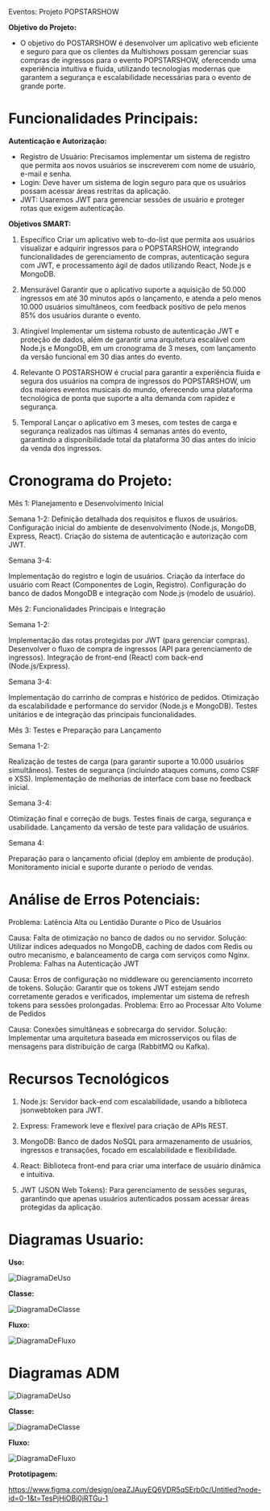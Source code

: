 Eventos: Projeto POPSTARSHOW

__Objetivo do Projeto:__

- O objetivo do POSTARSHOW é desenvolver um aplicativo web eficiente e seguro para que os clientes da Multishows possam gerenciar suas compras de ingressos para o evento POPSTARSHOW, oferecendo uma experiência intuitiva e fluida, utilizando tecnologias modernas que garantem a segurança e escalabilidade necessárias para o evento de grande porte.

# Funcionalidades Principais:

__Autenticação e Autorização:__

- Registro de Usuário: Precisamos implementar um sistema de registro que permita aos novos usuários se inscreverem com nome de usuário, e-mail e senha.
- Login: Deve haver um sistema de login seguro para que os usuários possam acessar áreas restritas da aplicação.
- JWT: Usaremos JWT para gerenciar sessões de usuário e proteger rotas que exigem autenticação.


__Objetivos SMART:__

1. Específico
Criar um aplicativo web to-do-list que permita aos usuários visualizar e adquirir ingressos para o POPSTARSHOW, integrando funcionalidades de gerenciamento de compras, autenticação segura com JWT, e processamento ágil de dados utilizando React, Node.js e MongoDB.

2. Mensurável 
Garantir que o aplicativo suporte a aquisição de 50.000 ingressos em até 30 minutos após o lançamento, e atenda a pelo menos 10.000 usuários simultâneos, com feedback positivo de pelo menos 85% dos usuários durante o evento.

3. Atingível 
Implementar um sistema robusto de autenticação JWT e proteção de dados, além de garantir uma arquitetura escalável com Node.js e MongoDB, em um cronograma de 3 meses, com lançamento da versão funcional em 30 dias antes do evento.

4. Relevante
O POSTARSHOW é crucial para garantir a experiência fluida e segura dos usuários na compra de ingressos do POPSTARSHOW, um dos maiores eventos musicais do mundo, oferecendo uma plataforma tecnológica de ponta que suporte a alta demanda com rapidez e segurança.

5. Temporal
Lançar o aplicativo em 3 meses, com testes de carga e segurança realizados nas últimas 4 semanas antes do evento, garantindo a disponibilidade total da plataforma 30 dias antes do início da venda dos ingressos.

# Cronograma do Projeto:

Mês 1: Planejamento e Desenvolvimento Inicial

Semana 1-2: Definição detalhada dos requisitos e fluxos de usuários.
Configuração inicial do ambiente de desenvolvimento (Node.js, MongoDB, Express, React).
Criação do sistema de autenticação e autorização com JWT.

Semana 3-4:

Implementação do registro e login de usuários.
Criação da interface do usuário com React (Componentes de Login, Registro).
Configuração do banco de dados MongoDB e integração com Node.js (modelo de usuário).

Mês 2: Funcionalidades Principais e Integração

Semana 1-2:

Implementação das rotas protegidas por JWT (para gerenciar compras).
Desenvolver o fluxo de compra de ingressos (API para gerenciamento de ingressos).
Integração de front-end (React) com back-end (Node.js/Express).

Semana 3-4:

Implementação do carrinho de compras e histórico de pedidos.
Otimização da escalabilidade e performance do servidor (Node.js e MongoDB).
Testes unitários e de integração das principais funcionalidades.

Mês 3: Testes e Preparação para Lançamento

Semana 1-2:

Realização de testes de carga (para garantir suporte a 10.000 usuários simultâneos).
Testes de segurança (incluindo ataques comuns, como CSRF e XSS).
Implementação de melhorias de interface com base no feedback inicial.

Semana 3-4:

Otimização final e correção de bugs.
Testes finais de carga, segurança e usabilidade.
Lançamento da versão de teste para validação de usuários.

Semana 4:

Preparação para o lançamento oficial (deploy em ambiente de produção).
Monitoramento inicial e suporte durante o período de vendas.


# Análise de Erros Potenciais:


Problema: Latência Alta ou Lentidão Durante o Pico de Usuários

Causa: Falta de otimização no banco de dados ou no servidor.
Solução: Utilizar índices adequados no MongoDB, caching de dados com Redis ou outro mecanismo, e balanceamento de carga com serviços como Nginx.
Problema: Falhas na Autenticação JWT

Causa: Erros de configuração no middleware ou gerenciamento incorreto de tokens.
Solução: Garantir que os tokens JWT estejam sendo corretamente gerados e verificados, implementar um sistema de refresh tokens para sessões prolongadas.
Problema: Erro ao Processar Alto Volume de Pedidos

Causa: Conexões simultâneas e sobrecarga do servidor.
Solução: Implementar uma arquitetura baseada em microsserviços ou filas de mensagens para distribuição de carga (RabbitMQ ou Kafka).


# Recursos Tecnológicos

1. Node.js: Servidor back-end com escalabilidade, usando a biblioteca jsonwebtoken para JWT.

2. Express: Framework leve e flexível para criação de APIs REST.

3. MongoDB: Banco de dados NoSQL para armazenamento de usuários, ingressos e transações, focado em escalabilidade e flexibilidade.

4. React: Biblioteca front-end para criar uma interface de usuário dinâmica e intuitiva.

5. JWT (JSON Web Tokens): Para gerenciamento de sessões seguras, garantindo que apenas usuários autenticados possam acessar áreas protegidas da aplicação.

# Diagramas Usuario:

__Uso:__

![DiagramaDeUso](Diagramas/diagrama-uso.png)

__Classe:__

![DiagramaDeClasse](Diagramas/diagrama-classe.png)

__Fluxo:__

![DiagramaDeFluxo](Diagramas/diagrama-fluxo.png)

# Diagramas ADM

![DiagramaDeUso](diagramas/diagrama-uso.png)

__Classe:__

![DiagramaDeClasse](diagramas/diagrama-classe.png)

__Fluxo:__

![DiagramaDeFluxo](diagramas/diagrama-fluxo.png)

__Prototipagem:__

https://www.figma.com/design/oeaZJAuyEQ6VDR5qSErb0c/Untitled?node-id=0-1&t=TesPjHiOBj0jRTGu-1